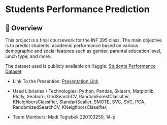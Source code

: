 # Students Performance Prediction

## 📌 Overview

This project is a final coursework for the INF 395 class. The main objective is to predict students' academic performance based on various demographic and social features such as gender, parental education level, lunch type, and more.

The dataset used is publicly available on Kaggle: [Students Performance Dataset](https://www.kaggle.com/datasets/rabieelkharoua/students-performance-dataset)

- Link To the Presention: [Presentation Link](https://www.canva.com/design/DAGZpzjds2Q/KItLRMxonn-SRcs9LxoHIQ/edit?utm_content=DAGZpzjds2Q&utm_campaign=designshare&utm_medium=link2&utm_source=sharebutton)

- Used Libriaries / Technologies: Python, Pandas, Sklearn, Matplotlib, Plotly, Seaborn, GridSearchCV, RandomForestClassifier, KNeighborsClassifier,  StandartScaller, SMOTE, SVC, SVC, PCA, RandomizedSearchCV, KNeighborsClassifier, 

- Team Members: Madi Tegisbek 220103250, 14-p

